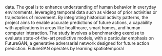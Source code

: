data. The goal is to enhance understanding of human behavior in everyday
environments, leveraging temporal data such as videos of prior activities or trajectories
of movement. By integrating historical activity patterns, the project aims to enable
accurate predictions of future actions, a capability with applications in areas like
healthcare, smart homes, and human-computer interaction.
The study involves a benchmarking exercise to evaluate state-of-the-art predictive
models, with a particular emphasis on FutureGAN, a generative adversarial network
designed for future action prediction. FutureGAN operates by learning spatiotemporal